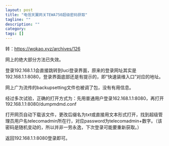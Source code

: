 ```yaml
---
layout: post
title: "电信天翼网关TEWA750超级密码获取"
tagline: ""
description: ""
category: 
tags: []
---
```

转：<https://wokao.xyz/archives/126>

网上的绝大部分方法已失效。

登录192.168.1.1会直接跳转到luci登录界面，原来的登录网址其实是192.168.1.1:8080，登录界面底部还是有提示的，即“快速装维入口”对应的地址。

网上广为流传的backupsetting文件也被调了包，没有有用信息。

经过多次试验，正确的打开方式为：先用普通用户登录162.168.1.1:8080，再打开192.168.1.1:8080/dumpmdmd.conf

打开网页自动下载该文件，更改后缀名为txt或直接用文本形式打开，找到超级管理员用户名telecomadmin所在行，对应password为telecomadmin+数字。（该密码是随机变动的，所以并非一劳永逸，下次登录可能要重新获取。）

返回192.168.1.1:8080登录即可。
